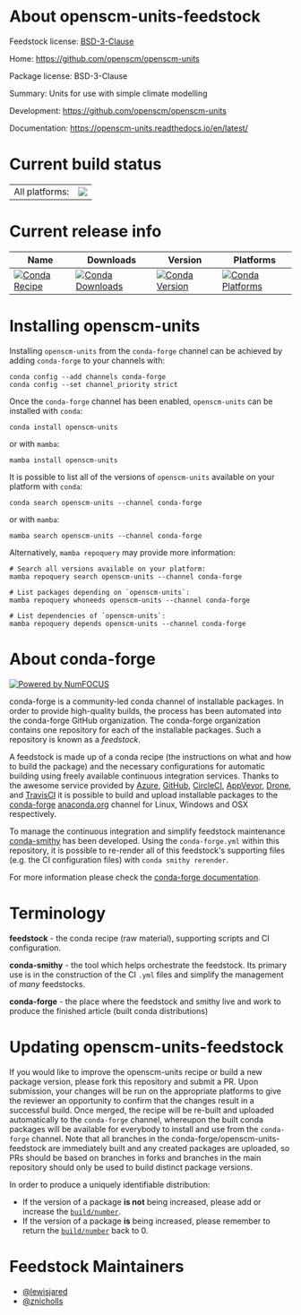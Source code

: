 About openscm-units-feedstock
=============================

Feedstock license: [BSD-3-Clause](https://github.com/conda-forge/openscm-units-feedstock/blob/main/LICENSE.txt)

Home: https://github.com/openscm/openscm-units

Package license: BSD-3-Clause

Summary: Units for use with simple climate modelling

Development: https://github.com/openscm/openscm-units

Documentation: https://openscm-units.readthedocs.io/en/latest/

Current build status
====================


<table><tr><td>All platforms:</td>
    <td>
      <a href="https://dev.azure.com/conda-forge/feedstock-builds/_build/latest?definitionId=9549&branchName=main">
        <img src="https://dev.azure.com/conda-forge/feedstock-builds/_apis/build/status/openscm-units-feedstock?branchName=main">
      </a>
    </td>
  </tr>
</table>

Current release info
====================

| Name | Downloads | Version | Platforms |
| --- | --- | --- | --- |
| [![Conda Recipe](https://img.shields.io/badge/recipe-openscm--units-green.svg)](https://anaconda.org/conda-forge/openscm-units) | [![Conda Downloads](https://img.shields.io/conda/dn/conda-forge/openscm-units.svg)](https://anaconda.org/conda-forge/openscm-units) | [![Conda Version](https://img.shields.io/conda/vn/conda-forge/openscm-units.svg)](https://anaconda.org/conda-forge/openscm-units) | [![Conda Platforms](https://img.shields.io/conda/pn/conda-forge/openscm-units.svg)](https://anaconda.org/conda-forge/openscm-units) |

Installing openscm-units
========================

Installing `openscm-units` from the `conda-forge` channel can be achieved by adding `conda-forge` to your channels with:

```
conda config --add channels conda-forge
conda config --set channel_priority strict
```

Once the `conda-forge` channel has been enabled, `openscm-units` can be installed with `conda`:

```
conda install openscm-units
```

or with `mamba`:

```
mamba install openscm-units
```

It is possible to list all of the versions of `openscm-units` available on your platform with `conda`:

```
conda search openscm-units --channel conda-forge
```

or with `mamba`:

```
mamba search openscm-units --channel conda-forge
```

Alternatively, `mamba repoquery` may provide more information:

```
# Search all versions available on your platform:
mamba repoquery search openscm-units --channel conda-forge

# List packages depending on `openscm-units`:
mamba repoquery whoneeds openscm-units --channel conda-forge

# List dependencies of `openscm-units`:
mamba repoquery depends openscm-units --channel conda-forge
```


About conda-forge
=================

[![Powered by
NumFOCUS](https://img.shields.io/badge/powered%20by-NumFOCUS-orange.svg?style=flat&colorA=E1523D&colorB=007D8A)](https://numfocus.org)

conda-forge is a community-led conda channel of installable packages.
In order to provide high-quality builds, the process has been automated into the
conda-forge GitHub organization. The conda-forge organization contains one repository
for each of the installable packages. Such a repository is known as a *feedstock*.

A feedstock is made up of a conda recipe (the instructions on what and how to build
the package) and the necessary configurations for automatic building using freely
available continuous integration services. Thanks to the awesome service provided by
[Azure](https://azure.microsoft.com/en-us/services/devops/), [GitHub](https://github.com/),
[CircleCI](https://circleci.com/), [AppVeyor](https://www.appveyor.com/),
[Drone](https://cloud.drone.io/welcome), and [TravisCI](https://travis-ci.com/)
it is possible to build and upload installable packages to the
[conda-forge](https://anaconda.org/conda-forge) [anaconda.org](https://anaconda.org/)
channel for Linux, Windows and OSX respectively.

To manage the continuous integration and simplify feedstock maintenance
[conda-smithy](https://github.com/conda-forge/conda-smithy) has been developed.
Using the ``conda-forge.yml`` within this repository, it is possible to re-render all of
this feedstock's supporting files (e.g. the CI configuration files) with ``conda smithy rerender``.

For more information please check the [conda-forge documentation](https://conda-forge.org/docs/).

Terminology
===========

**feedstock** - the conda recipe (raw material), supporting scripts and CI configuration.

**conda-smithy** - the tool which helps orchestrate the feedstock.
                   Its primary use is in the construction of the CI ``.yml`` files
                   and simplify the management of *many* feedstocks.

**conda-forge** - the place where the feedstock and smithy live and work to
                  produce the finished article (built conda distributions)


Updating openscm-units-feedstock
================================

If you would like to improve the openscm-units recipe or build a new
package version, please fork this repository and submit a PR. Upon submission,
your changes will be run on the appropriate platforms to give the reviewer an
opportunity to confirm that the changes result in a successful build. Once
merged, the recipe will be re-built and uploaded automatically to the
`conda-forge` channel, whereupon the built conda packages will be available for
everybody to install and use from the `conda-forge` channel.
Note that all branches in the conda-forge/openscm-units-feedstock are
immediately built and any created packages are uploaded, so PRs should be based
on branches in forks and branches in the main repository should only be used to
build distinct package versions.

In order to produce a uniquely identifiable distribution:
 * If the version of a package **is not** being increased, please add or increase
   the [``build/number``](https://docs.conda.io/projects/conda-build/en/latest/resources/define-metadata.html#build-number-and-string).
 * If the version of a package **is** being increased, please remember to return
   the [``build/number``](https://docs.conda.io/projects/conda-build/en/latest/resources/define-metadata.html#build-number-and-string)
   back to 0.

Feedstock Maintainers
=====================

* [@lewisjared](https://github.com/lewisjared/)
* [@znicholls](https://github.com/znicholls/)

